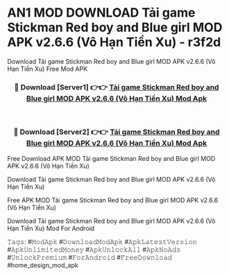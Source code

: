 # AN1 MOD DOWNLOAD Tải game Stickman Red boy and Blue girl MOD APK v2.6.6 (Vô Hạn Tiền Xu) - r3f2d
Download Tải game Stickman Red boy and Blue girl MOD APK v2.6.6 (Vô Hạn Tiền Xu) Free Mod APK

<div align="center">
<h3>🔴 Download [Server1] 👉👉 <a href="https://apk-comot.site?title=Tải_game_Stickman_Red_boy_and_Blue_girl_MOD_APK_v2.6.6_(Vô_Hạn_Tiền_Xu)">Tải game Stickman Red boy and Blue girl MOD APK v2.6.6 (Vô Hạn Tiền Xu) Mod Apk</a></h3><br>

<h3>🔴 Download [Server2] 👉👉 <a href="https://apk-comot.site?title=Tải_game_Stickman_Red_boy_and_Blue_girl_MOD_APK_v2.6.6_(Vô_Hạn_Tiền_Xu)">Tải game Stickman Red boy and Blue girl MOD APK v2.6.6 (Vô Hạn Tiền Xu) Mod Apk</a></h3>
</div>


Free Download APK MOD Tải game Stickman Red boy and Blue girl MOD APK v2.6.6 (Vô Hạn Tiền Xu)

Download Tải game Stickman Red boy and Blue girl MOD APK v2.6.6 (Vô Hạn Tiền Xu) 

Free APK MOD Tải game Stickman Red boy and Blue girl MOD APK v2.6.6 (Vô Hạn Tiền Xu) 

Download Tải game Stickman Red boy and Blue girl MOD APK v2.6.6 (Vô Hạn Tiền Xu) Mod For Android

𝚃𝚊𝚐𝚜: #𝙼𝚘𝚍𝙰𝚙𝚔 #𝙳𝚘𝚠𝚗𝚕𝚘𝚊𝚍𝙼𝚘𝚍𝙰𝚙𝚔 #𝙰𝚙𝚔𝙻𝚊𝚝𝚎𝚜𝚝𝚅𝚎𝚛𝚜𝚒𝚘𝚗 #𝙰𝚙𝚔𝚄𝚗𝚕𝚒𝚖𝚒𝚝𝚎𝚍𝙼𝚘𝚗𝚎𝚢 #𝙰𝚙𝚔𝚄𝚗𝚕𝚘𝚌𝚔𝙰𝚕𝚕 #𝙰𝚙𝚔𝙽𝚘𝙰𝚍𝚜 #𝚄𝚗𝚕𝚘𝚌𝚔𝙿𝚛𝚎𝚖𝚒𝚞𝚖 #𝙵𝚘𝚛𝙰𝚗𝚍𝚛𝚘𝚒𝚍 #𝙵𝚛𝚎𝚎𝙳𝚘𝚠𝚗𝚕𝚘𝚊𝚍 #home_design_mod_apk